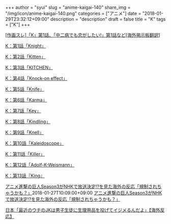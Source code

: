 +++
author = "syui"
slug = "anime-kaigai-140"
share_img = "/img/icon/anime-kaigai-140.png"
categories = ["アニメ"]
date = "2018-01-29T23:32:12+09:00"
description = "description"
draft = false
title = "K"
tags = ["K"]
+++


<a href="http://animeng.blog5.fc2.com/blog-entry-1078.html" rel="nofollow" target="_blank" title="[作画スレ]「K」第1話、「中二病でも恋がしたい!」第1話など[海外掲示板翻訳]">[作画スレ]「K」第1話、「中二病でも恋がしたい!」第1話など[海外掲示板翻訳]</a>

<a href="http://asnyaro.blog129.fc2.com/blog-entry-610.html" rel="nofollow" target="_blank" title="K：第1話「Knight」">K：第1話「Knight」</a>

<a href="http://asnyaro.blog129.fc2.com/blog-entry-618.html" rel="nofollow" target="_blank" title="K：第2話「Kitten」">K：第2話「Kitten」</a>

<a href="http://asnyaro.blog129.fc2.com/blog-entry-627.html" rel="nofollow" target="_blank" title="K：第3話「KITCHEN」">K：第3話「KITCHEN」</a>

<a href="http://asnyaro.blog129.fc2.com/blog-entry-635.html" rel="nofollow" target="_blank" title="K：第4話「Knock-on effect」">K：第4話「Knock-on effect」</a>

<a href="http://asnyaro.blog129.fc2.com/blog-entry-643.html" rel="nofollow" target="_blank" title="K：第5話「Knife」">K：第5話「Knife」</a>

<a href="http://asnyaro.blog129.fc2.com/blog-entry-651.html" rel="nofollow" target="_blank" title="K：第6話「Karma」">K：第6話「Karma」</a>

<a href="http://asnyaro.blog129.fc2.com/blog-entry-659.html" rel="nofollow" target="_blank" title="K：第7話「Key」">K：第7話「Key」</a>

<a href="http://asnyaro.blog129.fc2.com/blog-entry-667.html" rel="nofollow" target="_blank" title="K：第8話「Kindling」">K：第8話「Kindling」</a>

<a href="http://asnyaro.blog129.fc2.com/blog-entry-675.html" rel="nofollow" target="_blank" title="K：第9話「Knell」">K：第9話「Knell」</a>

<a href="http://asnyaro.blog129.fc2.com/blog-entry-683.html" rel="nofollow" target="_blank" title="K：第10話「Kaleidoscope」">K：第10話「Kaleidoscope」</a>

<a href="http://asnyaro.blog129.fc2.com/blog-entry-690.html" rel="nofollow" target="_blank" title="K：第11話「Killer」">K：第11話「Killer」</a>

<a href="http://asnyaro.blog129.fc2.com/blog-entry-700.html" rel="nofollow" target="_blank" title="K：第12話「Adolf-K-Weismann」">K：第12話「Adolf-K-Weismann」</a>

<a href="http://asnyaro.blog129.fc2.com/blog-entry-717.html" rel="nofollow" target="_blank" title="K：第13話『King』">K：第13話『King』</a>

<a href="http://blog.livedoor.jp/prbhy22-2445/archives/29219165.html" rel="nofollow" target="_blank" title="アニメ進撃の巨人Season3がNHKで放送決定⁉を見た海外の反応「規制されちゃうかも？」">アニメ進撃の巨人Season3がNHKで放送決定⁉を見た海外の反応「規制されちゃうかも？」</a><span class="update-time">2018-01-27T10:09:00+09:00</span> <a href="http://konnyakuhinyaku.blogspot.com/2018/01/season3nhk.html" rel="nofollow" target="_blank" title="アニメ進撃の巨人Season3がNHKで放送決定⁉を見た海外の反応「規制されちゃうかも？」">アニメ進撃の巨人Season3がNHKで放送決定⁉を見た海外の反応「規制されちゃうかも？」</a>

<a href="http://www.gekiyaku.com/archives/52873481.html" rel="nofollow" target="_blank" title="日本「最近のウチのJKは男子生徒に生理用品を投げてイジメるんだよ」【海外反応】">日本「最近のウチのJKは男子生徒に生理用品を投げてイジメるんだよ」【海外反応】</a>
